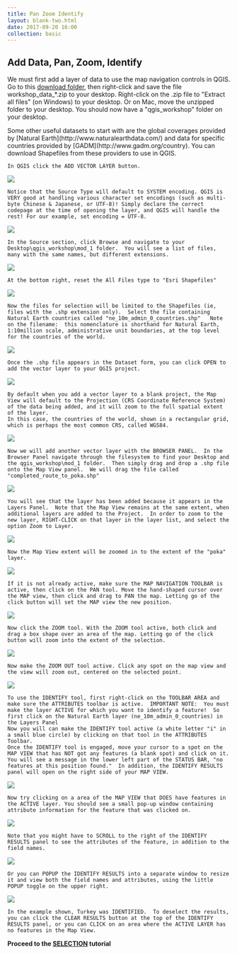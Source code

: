 ```yaml
---
title: Pan Zoom Identify
layout: blank-two.html
date: 2017-09-20 16:00
collection: basic
---
```




## Add Data, Pan, Zoom, Identify


We must first add a layer of data to use the map navigation controls in QGIS. Go to this [download folder](http://maps.cga.harvard.edu/qgis/data/), then right-click and save the file workshop\_data\_*.zip to your desktop. Right-click on the .zip file to "Extract all files" (on Windows) to your desktop. Or on Mac, move the unzipped folder to your desktop. You should now have a "qgis_workshop" folder on your desktop. 

<div id="text_warn">
Some other useful datasets to start with are the global coverages provided by [Natural Earth](http://www.naturalearthdata.com/) and data for specific countries provided by [GADM](http://www.gadm.org/country).  You can download Shapefiles from these providers to use in QGIS.
</div>

```
In QGIS click the ADD VECTOR LAYER button.  
```

<div class="maps"><img src="../../assets/graf/add_vector.jpg"></div>

```
Notice that the Source Type will default to SYSTEM encoding. QGIS is VERY good at handling various character set encodings (such as multi-byte Chinese & Japanese, or UTF-8)! Simply declare the correct codepage at the time of opening the layer, and QGIS will handle the rest! For our example, set encoding = UTF-8.
```

<div class="maps"><img src="../../assets/graf/add_vec_encoding.jpg"></div>

```
In the Source section, click Browse and navigate to your Desktop\qgis_workshop\mod_1 folder.  You will see a list of files, many with the same names, but different extensions.  
```

<div class="maps"><img src="../../assets/graf/file_types.jpg">
</div>

```
At the bottom right, reset the All Files type to "Esri Shapefiles"
```
<div class="maps"><img src="../../assets/graf/file_types_shp.jpg">
</div>

```
Now the files for selection will be limited to the Shapefiles (ie, files with the .shp extension only).  Select the file containing Natural Earth countries called "ne_10m_admin_0_countries.shp"   Note on the filename:  this nomenclature is shorthand for Natural Earth, 1:10million scale, administrative unit boundaries, at the top level for the countries of the world.
```
<div class="maps"><img src="../../assets/graf/file_types_shp_only.jpg">
</div>

```
Once the .shp file appears in the Dataset form, you can click OPEN to add the vector layer to your QGIS project.
```

<div class="maps"><img src="../../assets/graf/add_vec_open.jpg">
</div>

```
By default when you add a vector layer to a blank project, the Map View will default to the Projection (CRS Coordinate Reference System) of the data being added, and it will zoom to the full spatial extent of the layer.
In this case, the countries of the world, shown in a rectangular grid, which is perhaps the most common CRS, called WGS84.
```

<div class="maps"><img src="../../assets/graf/add_vec_extent.jpg">
</div>

```
Now we will add another vector layer with the BROWSER PANEL.  In the Browser Panel navigate through the filesystem to find your Desktop and the qgis_workshop\mod_1 folder.  Then simply drag and drop a .shp file onto the Map View panel.  We will drag the file called "completed_route_to_poka.shp"
```

<div class="maps"><img src="../../assets/graf/add_vec_drag.jpg">
</div>

```
You will see that the layer has been added because it appears in the Layers Panel.  Note that the Map View remains at the same extent, when additional layers are added to the Project.  In order to zoom to the new layer, RIGHT-CLICK on that layer in the layer list, and select the option Zoom to Layer.
```

<div class="maps"><img src="../../assets/graf/add_vec_poka_extent.jpg">
</div>

```
Now the Map View extent will be zoomed in to the extent of the "poka" layer.   
```
<div class="maps"><img src="../../assets/graf/add_vec_zoom.jpg">
</div>

```
If it is not already active, make sure the MAP NAVIGATION TOOLBAR is active, then click on the PAN tool. Move the hand-shaped cursor over the MAP view, then click and drag to PAN the map. Letting go of the click button will set the MAP view the new position.
```
<div class="maps"><img src="../../assets/graf/pan_hand.jpg">
</div>

```
Now click the ZOOM tool. With the ZOOM tool active, both click and drag a box shape over an area of the map. Letting go of the click button will zoom into the extent of the selection.
```

<div class="maps"><img src="../../assets/graf/zoom_icon.jpg">
</div>

```
Now make the ZOOM OUT tool active. Click any spot on the map view and the view will zoom out, centered on the selected point.
```

<div class="maps"><img src="../../assets/graf/zoom_out.jpg">
</div>

```
To use the IDENTIFY tool, first right-click on the TOOLBAR AREA and make sure the ATTRIBUTES toolbar is active.  IMPORTANT NOTE:  You must make the layer ACTIVE for which you want to identify a feature!  So first click on the Natural Earth layer (ne_10m_admin_0_countries) in the Layers Panel
Now you will can make the IDENTIFY tool active (a white letter "i" in a small blue circle) by clicking on that tool in the ATTRIBUTES Toolbar.
Once the IDENTIFY tool is engaged, move your cursor to a spot on the MAP VIEW that has NOT got any features (a blank spot) and click on it. You will see a message in the lower left part of the STATUS BAR, "no features at this position found."  In addition, the IDENTIFY RESULTS panel will open on the right side of your MAP VIEW. 
```

<div class="maps"><img src="../../assets/graf/identify_empty.jpg">
</div>

```
Now try clicking on a area of the MAP VIEW that DOES have features in the ACTIVE layer. You should see a small pop-up window containing attribute information for the feature that was clicked on.
```

<div class="maps"><img src="../../assets/graf/identify_hit.jpg">
</div>

```
Note that you might have to SCROLL to the right of the IDENTIFY RESULTS panel to see the attributes of the feature, in addition to the field names.
```
<div class="maps"><img src="../../assets/graf/identify_scroll.jpg">
</div>

```
Or you can POPUP the IDENTIFY RESULTS into a separate window to resize it and view both the field names and attributes, using the little POPUP toggle on the upper right.
```
<div class="maps"><img src="../../assets/graf/identify_float.jpg">
</div>

```
In the example shown, Turkey was IDENTIFIED.  To deselect the results, you can click the CLEAR RESULTS button at the top of the IDENTIFY RESULTS panel, or you can CLICK on an area where the ACTIVE LAYER has no features in the Map View.
```

**Proceed to the [SELECTION](../select) tutorial**